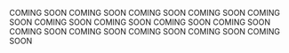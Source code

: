 COMING SOON COMING SOON COMING SOON COMING SOON COMING SOON COMING SOON COMING SOON COMING SOON COMING SOON COMING SOON COMING SOON COMING SOON COMING SOON COMING SOON 
